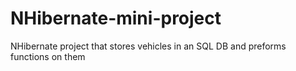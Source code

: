 # NHibernate-mini-project
NHibernate project that stores vehicles in an SQL DB and preforms functions on them

